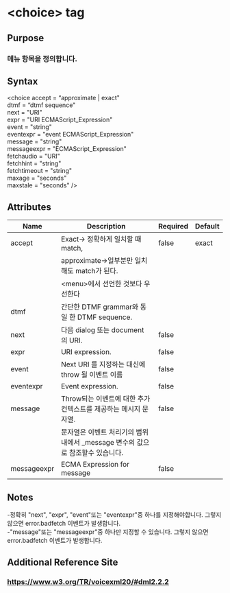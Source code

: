 # \<choice> tag
## Purpose 
### 메뉴 항목을 정의합니다.

## Syntax
\<choice
accept = “approximate | exact"\
dtmf = “dtmf sequence"\
next = "URI"\
expr = "URI ECMAScript_Expression"\
event = "string"\
eventexpr = "event ECMAScript_Expression"\
message = "string"\
messageexpr = "ECMAScript_Expression"\
fetchaudio = "URI"\
fetchhint = "string"\
fetchtimeout = "string"\
maxage = "seconds"\
maxstale = "seconds"
/>



## Attributes
|Name  |Description |Required |Default|
|------|------------|---------|-------|
|accept|Exact-> 정확하게 일치할 때 match,   | false    |  exact    |
|      |approximate->일부분만 일치해도 match가 된다. | |
|      |\<menu>에서 선언한 것보다 우선한다 | |
|dtmf  |간단한 DTMF grammar와 동일 한 DTMF sequence.|| |
|next  |다음 dialog 또는 document 의 URI. |false| |       
|expr  |URI expression. |false| |       
|event |Next URI 를  지정하는 대신에 throw 될  이벤트 이름  |false| |       
|eventexpr |Event expression. |false| |   
|message |Throw되는 이벤트에 대한 추가 컨텍스트를 제공하는 메시지 문자열.|false| |   
|        |문자열은 이벤트 처리기의 범위 내에서 _message 변수의 값으로 참조할수 있습니다.|| |   
|messageexpr|ECMA Expression for message|false||

## Notes
-정확히 "next", "expr", "event"또는 "eventexpr"중 하나를 지정해야합니다. 그렇지 않으면 error.badfetch 이벤트가 발생합니다.\
-"message"또는 "messageexpr"중 하나만 지정할 수 있습니다. 그렇지 않으면 error.badfetch 이벤트가 발생합니다.

## Additional Reference Site
### https://www.w3.org/TR/voicexml20/#dml2.2.2
